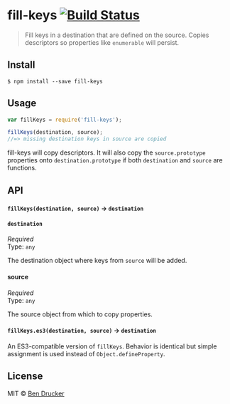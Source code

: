# fill-keys [![Build Status](https://travis-ci.org/bendrucker/fill-keys.svg?branch=master)](https://travis-ci.org/bendrucker/fill-keys)

> Fill keys in a destination that are defined on the source. Copies descriptors so properties like `enumerable` will persist. 


## Install

```
$ npm install --save fill-keys
```


## Usage

```js
var fillKeys = require('fill-keys');

fillKeys(destination, source);
//=> missing destination keys in source are copied
```

fill-keys will copy descriptors. It will also copy the `source.prototype` properties onto `destination.prototype` if both `destination` and `source` are functions. 

## API

#### `fillKeys(destination, source)` -> `destination`

#### `destination`

*Required*  
Type: `any`

The destination object where keys from `source` will be added.

#### source

*Required*  
Type: `any`

The source object from which to copy properties.

#### `fillKeys.es3(destination, source)` -> `destination`

An ES3-compatible version of `fillKeys`. Behavior is identical but simple assignment is used instead of `Object.defineProperty`.


## License

MIT © [Ben Drucker](http://bendrucker.me)
